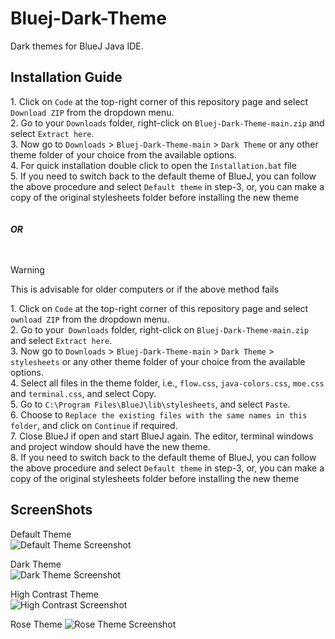 # Bluej-Dark-Theme
Dark themes for BlueJ Java IDE.
  
## Installation Guide

1\. Click on ```Code``` at the top-right corner of this repository page and select ```Download ZIP``` from the dropdown menu.  
2. Go to your ```Downloads``` folder, right-click on ```Bluej-Dark-Theme-main.zip``` and select ```Extract here```.  
3. Now go to ```Downloads``` > ```Bluej-Dark-Theme-main``` > ```Dark Theme``` or any other theme folder of your choice from the available options.  
4. For quick installation double click to open the ```Installation.bat``` file  
5. If you need to switch back to the default theme of BlueJ, you can follow the above procedure and select ```Default theme``` in step-3, or, you can make a copy of the original stylesheets folder before installing the new theme   
<br>
<br>
   ***OR***  
<br>
<br>
> [!WARNING]
> This is advisable for older computers or if the above method fails

1\. Click on ```Code``` at the top-right corner of this repository page and select ```ownload ZIP``` from the dropdown menu.  
2. Go to your``` Downloads``` folder, right-click on ```Bluej-Dark-Theme-main.zip``` and select ```Extract here```.  
3. Now go to ```Downloads``` > ```Bluej-Dark-Theme-main``` > ```Dark Theme``` > ```stylesheets``` or any other theme folder of your choice from the available options.  
4. Select all files in the theme folder, i.e., ```flow.css```, ```java-colors.css```, ```moe.css``` and ```terminal.css```, and select Copy.  
5. Go to ```C:\Program Files\BlueJ\lib\stylesheets```, and select ```Paste```.  
6. Choose to ```Replace the existing files with the same names in this folder```, and click on ```Continue``` if required.  
7. Close BlueJ if open and start BlueJ again. The editor, terminal windows and project window should have the new theme.  
8. If you need to switch back to the default theme of BlueJ, you can follow the above procedure and select ```Default theme``` in step-3, or, you can make a copy of the original stylesheets folder before installing the new theme


## ScreenShots

Default Theme  
![Default Theme Screenshot](https://github.com/Laserbolt/Bluej-Dark-Theme/assets/160458697/5a471ed5-88c6-4459-9d69-ec891f2be617)  
  
Dark Theme  
![Dark Theme Screenshot](https://github.com/Laserbolt/Bluej-Dark-Theme/assets/160458697/f78acad7-83e3-4145-ba89-f0b7ea2892dc)  
  
High Contrast Theme  
![High Contrast Screenshot](https://github.com/Laserbolt/Bluej-Dark-Theme/assets/160458697/c6d5397a-e792-4e75-93e1-84c849e11033)
  
Rose Theme
![Rose Theme Screenshot](https://github.com/Laserbolt/Bluej-Dark-Theme/assets/160458697/e2fcc71c-f7c8-4240-8cb4-7b17c2d98593)







